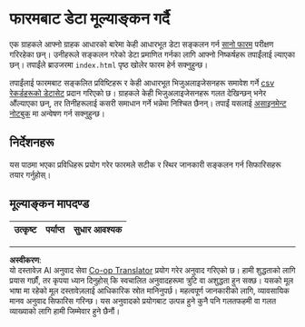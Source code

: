 <!--
CO_OP_TRANSLATOR_METADATA:
{
  "original_hash": "f9d5a7275e046223fa6474477674b810",
  "translation_date": "2025-08-27T16:49:49+00:00",
  "source_file": "2-Working-With-Data/08-data-preparation/assignment.md",
  "language_code": "ne"
}
-->
# फारमबाट डेटा मूल्याङ्कन गर्दै

एक ग्राहकले आफ्नो ग्राहक आधारको बारेमा केही आधारभूत डेटा सङ्कलन गर्न [सानो फारम](../../../../2-Working-With-Data/08-data-preparation/index.html) परीक्षण गरिरहेका छन्। उनीहरूले सङ्कलन गरेको डेटा प्रमाणित गर्नका लागि आफ्नो निष्कर्षहरू तपाईंलाई ल्याएका छन्। तपाईंले ब्राउजरमा `index.html` पृष्ठ खोलेर फारम हेर्न सक्नुहुन्छ।

तपाईंलाई फारमबाट सङ्कलित प्रविष्टिहरू र केही आधारभूत भिजुअलाइजेसनहरू समावेश गर्ने [csv रेकर्डहरूको डेटासेट](../../../../data/form.csv) प्रदान गरिएको छ। ग्राहकले केही भिजुअलाइजेसनहरू गलत देखिन्छन् भनेर औंल्याएका छन्, तर तिनीहरूलाई कसरी समाधान गर्ने भन्नेमा निश्चित छैनन्। तपाईं यसलाई [असाइनमेन्ट नोटबुक](assignment.ipynb) मा अन्वेषण गर्न सक्नुहुन्छ।

## निर्देशनहरू

यस पाठमा भएका प्रविधिहरू प्रयोग गरेर फारमले सटीक र स्थिर जानकारी सङ्कलन गर्न सिफारिसहरू तयार गर्नुहोस्।

## मूल्याङ्कन मापदण्ड

उत्कृष्ट | पर्याप्त | सुधार आवश्यक
--- | --- | --- |

---

**अस्वीकरण**:  
यो दस्तावेज़ AI अनुवाद सेवा [Co-op Translator](https://github.com/Azure/co-op-translator) प्रयोग गरेर अनुवाद गरिएको छ। हामी शुद्धताको लागि प्रयास गर्छौं, तर कृपया ध्यान दिनुहोस् कि स्वचालित अनुवादहरूमा त्रुटि वा अशुद्धता हुन सक्छ। यसको मूल भाषा मा रहेको मूल दस्तावेज़लाई आधिकारिक स्रोत मानिनुपर्छ। महत्वपूर्ण जानकारीको लागि, व्यावसायिक मानव अनुवाद सिफारिस गरिन्छ। यस अनुवादको प्रयोगबाट उत्पन्न हुने कुनै पनि गलतफहमी वा गलत व्याख्याको लागि हामी जिम्मेवार हुने छैनौं।